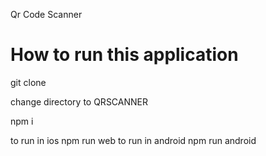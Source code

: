 Qr Code Scanner

# How to run this application

git clone

change directory to QRSCANNER

npm i

to run in ios npm run web
to run in android npm run android
